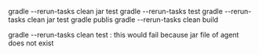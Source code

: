 gradle --rerun-tasks clean jar test
gradle --rerun-tasks test
gradle --rerun-tasks clean jar test
gradle publis
gradle --rerun-tasks clean build

gradle --rerun-tasks clean test : this would fail because jar file of agent does not exist